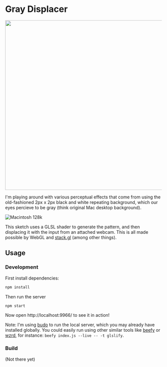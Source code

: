 # Gray Displacer

<img width="512" height="546" src="https://c2.staticflickr.com/2/1470/23836884549_e3fb895959_z.jpg">

I'm playing around with various perceptual effects that come from using the old-fashioned 2px x 2px black and white repeating background, which our eyes percieve to be gray (think original Mac desktop background).

![Macintosh 128k](https://upload.wikimedia.org/wikipedia/en/5/50/Apple_Macintosh_Desktop.png)

This sketch uses a GLSL shader to generate the pattern, and then displacing it with the input from an attached webcam. This is all made possible by WebGL and [stack.gl](http://stack.gl/) (among other things).


## Usage

### Development

First install dependencies:

```bash
npm install
```

Then run the server

```bash
npm start
```

Now open http://localhost:9966/ to see it in action!

Note: I'm using [budo](https://github.com/mattdesl/budo) to run the local server, which you may already have installed globally. You could easily run using other similar tools like [beefy](https://github.com/chrisdickinson/beefy) or [wzrd](https://github.com/maxogden/wzrd), for instance: `beefy index.js --live -- -t glslify`.

### Build

(Not there yet)

